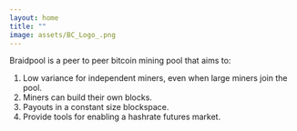 ```yaml
---
layout: home
title: ""
image: assets/BC_Logo_.png
---
```


Braidpool is a peer to peer bitcoin mining pool that aims to:

1. Low variance for independent miners, even when large miners join
   the pool.
2. Miners can build their own blocks.
3. Payouts in a constant size blockspace.
4. Provide tools for enabling a hashrate futures market.

